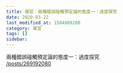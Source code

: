 ```yaml
---
title: 複習：兩種錯誤碰觸預定論的態度一：過度探究
date: 2020-03-22
last_modified_at: 1584889200
category: 複習
tags: []
sidebar: 
---
```


<p>兩種錯誤碰觸預定論的態度一：過度探究<br/>
<a href="/posts/269192080" target="_blank">/posts/269192080</a></p>
<p> </p>
